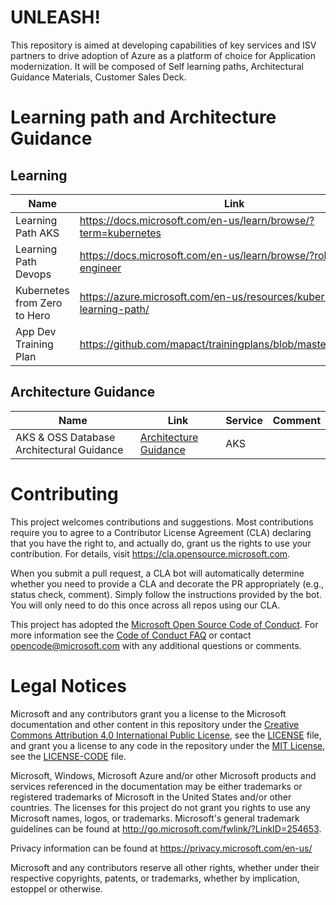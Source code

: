 # UNLEASH!

This repository is aimed at developing capabilities of key services and ISV partners to drive adoption of Azure as a platform
of choice for Application modernization. It will be composed of Self learning paths, Architectural Guidance Materials, Customer
Sales Deck.

# Learning path and Architecture Guidance

## Learning

| Name 	| Link 	| Service 	| Comment 	|
|-	|-	|-	|-	|
|  Learning Path AKS 	| https://docs.microsoft.com/en-us/learn/browse/?term=kubernetes 	| AKS 	|  	|
| Learning Path Devops 	| https://docs.microsoft.com/en-us/learn/browse/?roles=devops-engineer 	| Devops 	|  	|
| Kubernetes from Zero to Hero 	| https://azure.microsoft.com/en-us/resources/kubernetes-learning-path/ 	| K8s 	|  	|
| App Dev Training Plan 	| https://github.com/mapact/trainingplans/blob/master/AppDev.pdf 	| AppDev 	|  	|


## Architecture Guidance
| Name 	| Link 	| Service 	| Comment 	|
|-	|-	|-	|-	|
| AKS & OSS Database Architectural Guidance 	| [Architecture Guidance](assets//Cloud%20Native%20Kubernetes%20Architectural%20Guidance.pdf) 	| AKS 	|  	|


# Contributing

This project welcomes contributions and suggestions.  Most contributions require you to agree to a
Contributor License Agreement (CLA) declaring that you have the right to, and actually do, grant us
the rights to use your contribution. For details, visit https://cla.opensource.microsoft.com.

When you submit a pull request, a CLA bot will automatically determine whether you need to provide
a CLA and decorate the PR appropriately (e.g., status check, comment). Simply follow the instructions
provided by the bot. You will only need to do this once across all repos using our CLA.

This project has adopted the [Microsoft Open Source Code of Conduct](https://opensource.microsoft.com/codeofconduct/).
For more information see the [Code of Conduct FAQ](https://opensource.microsoft.com/codeofconduct/faq/) or
contact [opencode@microsoft.com](mailto:opencode@microsoft.com) with any additional questions or comments.

# Legal Notices

Microsoft and any contributors grant you a license to the Microsoft documentation and other content
in this repository under the [Creative Commons Attribution 4.0 International Public License](https://creativecommons.org/licenses/by/4.0/legalcode),
see the [LICENSE](LICENSE) file, and grant you a license to any code in the repository under the [MIT License](https://opensource.org/licenses/MIT), see the
[LICENSE-CODE](LICENSE-CODE) file.

Microsoft, Windows, Microsoft Azure and/or other Microsoft products and services referenced in the documentation
may be either trademarks or registered trademarks of Microsoft in the United States and/or other countries.
The licenses for this project do not grant you rights to use any Microsoft names, logos, or trademarks.
Microsoft's general trademark guidelines can be found at http://go.microsoft.com/fwlink/?LinkID=254653.

Privacy information can be found at https://privacy.microsoft.com/en-us/

Microsoft and any contributors reserve all other rights, whether under their respective copyrights, patents,
or trademarks, whether by implication, estoppel or otherwise.
